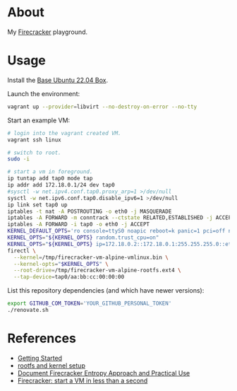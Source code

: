 # About

My [Firecracker](https://github.com/firecracker-microvm/firecracker) playground.

# Usage

Install the [Base Ubuntu 22.04 Box](https://github.com/rgl/ubuntu-vagrant).

Launch the environment:

```bash
vagrant up --provider=libvirt --no-destroy-on-error --no-tty
```

Start an example VM:

```bash
# login into the vagrant created VM.
vagrant ssh linux

# switch to root.
sudo -i

# start a vm in foreground.
ip tuntap add tap0 mode tap
ip addr add 172.18.0.1/24 dev tap0
#sysctl -w net.ipv4.conf.tap0.proxy_arp=1 >/dev/null
sysctl -w net.ipv6.conf.tap0.disable_ipv6=1 >/dev/null
ip link set tap0 up
iptables -t nat -A POSTROUTING -o eth0 -j MASQUERADE
iptables -A FORWARD -m conntrack --ctstate RELATED,ESTABLISHED -j ACCEPT
iptables -A FORWARD -i tap0 -o eth0 -j ACCEPT
KERNEL_DEFAULT_OPTS='ro console=ttyS0 noapic reboot=k panic=1 pci=off nomodules'
KERNEL_OPTS="${KERNEL_OPTS} random.trust_cpu=on"
KERNEL_OPTS="${KERNEL_OPTS} ip=172.18.0.2::172.18.0.1:255.255.255.0::eth0:off"
firectl \
  --kernel=/tmp/firecracker-vm-alpine-vmlinux.bin \
  --kernel-opts="$KERNEL_OPTS" \
  --root-drive=/tmp/firecracker-vm-alpine-rootfs.ext4 \
  --tap-device=tap0/aa:bb:cc:00:00:00
```

List this repository dependencies (and which have newer versions):

```bash
export GITHUB_COM_TOKEN='YOUR_GITHUB_PERSONAL_TOKEN'
./renovate.sh
```

# References

* [Getting Started](https://github.com/firecracker-microvm/firecracker/blob/main/docs/getting-started.md)
* [rootfs and kernel setup](https://github.com/firecracker-microvm/firecracker/blob/main/docs/rootfs-and-kernel-setup.md)
* [Document Firecracker Entropy Approach and Practical Use](https://github.com/firecracker-microvm/firecracker/issues/663)
* [Firecracker: start a VM in less than a second](https://jvns.ca/blog/2021/01/23/firecracker--start-a-vm-in-less-than-a-second/)
